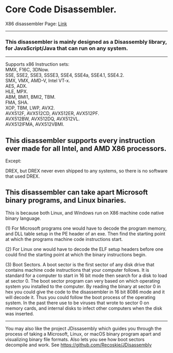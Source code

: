Core Code Disassembler.
==========================
X86 disassembler Page: <a href="https://recoskie.github.io/core/x86%20Live%20View.html">Link</a>

-----------------------------------------------------------------------------------------------
### This disassembler is mainly designed as a Disassembly library, for JavaScript/Java that can run on any system.

-----------------------------------------------------------------------------------------------

Supports x86 Instruction sets:<br />
MMX, F16C, 3DNow.<br />
SSE, SSE2, SSE3, SSSE3, SSE4, SSE4a, SSE4.1, SSE4.2.<br />
SMX, VMX, AMD-V, Intel VT-x.<br />
AES, ADX.<br />
HLE, MPX.<br />
ABM, BMI1, BMI2, TBM.<br />
FMA, SHA.<br />
XOP, TBM, LWP, AVX2.<br />
AVX512F, AVX512CD, AVX512ER, AVX512PF.<br />
AVX512BW, AVX512DQ, AVX512VL.<br />
AVX512IFMA, AVX512VBMI.<br />

This disassembler supports every instruction ever made for all Intel, and AMD X86 processors.
-----------------------------------------------------------------------------------------------
Except:

DREX, but DREX never even shipped to any systems, so there is no software that used DREX.

This disassembler can take apart Microsoft binary programs, and Linux binaries.
-----------------------------------------------------------------------------------------------
This is because both Linux, and Windows run on X86 machine code native binary language.

(1) For Microsoft programs one would have to decode the program memory, and DLL table setup in the PE header of an exe.
Then find the starting point at which the programs machine code instructions start.

(2) For Linux one would have to decode the ELF setup headers before one could find the starting point at which the binary instructions begin.

(3) Boot Sectors.
A boot sector is the first sector of any disk drive that contains machine code instructions that your computer follows.
It is standard for a computer to start in 16 bit mode then search for a disk to load at sector 0.
The boot sector program can very based on which operating system you installed to the computer.
By reading the binary at sector 0 in hex you could give the code to the disassembler in 16 bit 8086 mode and it will decode it.
Thus you could follow the boot process of the operating system.
In the past there use to be viruses that wrote to sector 0 on memory cards, and internal disks to infect other computers when the disk was inserted.

-----------------------------------------------------------------------------------------------
You may also like the project JDissasembly which guides you through the process of taking a Microsoft, Linux, or macOS binary program apart and visualizing binary file formats. Also lets you see how boot sectors decompile and work. See https://github.com/Recoskie/JDisassembly
